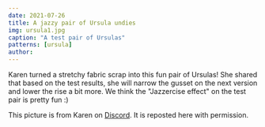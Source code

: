 ```yaml
---
date: 2021-07-26
title: A jazzy pair of Ursula undies
img: ursula1.jpg
caption: "A test pair of Ursulas"
patterns: [ursula]
author:
---
```


Karen turned a stretchy fabric scrap into this fun pair of Ursulas! She shared that based on the test results, she will narrow the gusset on the next version and lower the rise a bit more. We think the "Jazzercise effect" on the test pair is pretty fun :)

<Note>

This picture is from Karen on [Discord](https://discord.freesewing.org/). It is reposted here with permission.

</Note>
